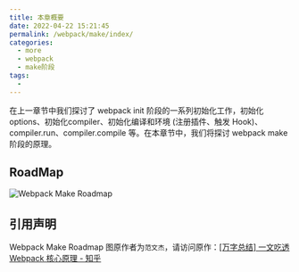 ```yaml
---
title: 本章概要
date: 2022-04-22 15:21:45
permalink: /webpack/make/index/
categories:
  - more
  - webpack
  - make阶段
tags:
  - 
---
```


在上一章节中我们探讨了 webpack init 阶段的一系列初始化工作，初始化 options、初始化compiler、初始化编译和环境 (注册插件、触发 Hook)、compiler.run、compiler.compile 等。在本章节中，我们将探讨 webpack make 阶段的原理。

<!-- more -->

## RoadMap

![Webpack Make Roadmap](https://cdn.jsdelivr.net/gh/jonsam-ng/image-hosting@master/20220425/image.4pdp0ux8rua0.webp)

## 引用声明

Webpack Make Roadmap 图原作者为`范文杰`，请访问原作：[[万字总结] 一文吃透 Webpack 核心原理 - 知乎](https://zhuanlan.zhihu.com/p/363928061)